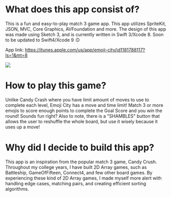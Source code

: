 # What does this app consist of?
This is a fun and easy-to-play match 3 game app. This app utilizes SpriteKit, JSON, MVC, Core Graphics, AVFoundation and more. The design of this app was made using Sketch 3, and is currently written in Swift 3/Xcode 8. Soon to be updated to Swift4/Xcode 9 :D


App link: https://itunes.apple.com/us/app/emoji-city/id1181788117?ls=1&mt=8 

![](https://media.giphy.com/media/e56xQigH5PK80/giphy.gif)


# How to play this game?
Unlike Candy Crash where you have limit amount of moves to use to complete each level, Emoji City has a move and time limit! Match 3 or more emojis to score enough points to complete the Goal Score and you win the round! Sounds fun right? Also to note, there is a "SHAMBLES" button that allows the user to reshuffle the whole board, but use it wisely because it uses up a move!


# Why did I decide to build this app?
This app is an inspiration from the popular match 3 game, Candy Crush. Throughout my college years, I have built 2D Array games, such as Battleship, GameOfFifteen, Connect4, and few other board games. By experiencing these kind of 2D Array games, I made myself more alert with handling edge cases, matching pairs, and creating efficient sorting algorithms.
